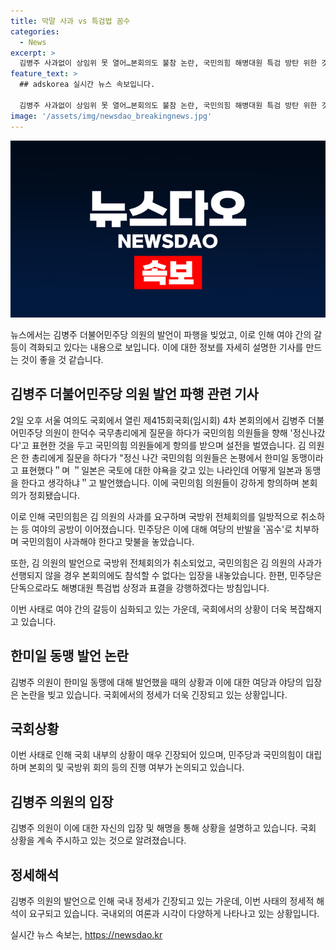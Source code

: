 ```yaml
---
title: 막말 사과 vs 특검법 꼼수
categories:
  - News
excerpt: >
  김병주 사과없이 상임위 못 열어…본회의도 불참 논란, 국민의힘 해병대원 특검 방탄 위한 것…사과해야, 22대 국회에서 김병주 의원의 발언으로 여야 간 갈등이 확산되고 있다. 국민의힘은 김 의원의 발언을 비판하며 사과를 요구하고, 이에 민주당은 국민의힘에 대한 비난을 쏟아내며 상호 대립하고 있다. 국방위 전체회의도 취소되는 등 여야 간 갈등이 고조되는 가운데, 국민들의 이목이 집중되고 있다.
feature_text: >
  ## adskorea 실시간 뉴스 속보입니다.

  김병주 사과없이 상임위 못 열어…본회의도 불참 논란, 국민의힘 해병대원 특검 방탄 위한 것…사과해야, 22대 국회에서 김병주 의원의 발언으로 여야 간 갈등이 확산되고 있다. 국민의힘은 김 의원의 발언을 비판하며 사과를 요구하고, 이에 민주당은 국민의힘에 대한 비난을 쏟아내며 상호 대립하고 있다. 국방위 전체회의도 취소되는 등 여야 간 갈등이 고조되는 가운데, 국민들의 이목이 집중되고 있다.
image: '/assets/img/newsdao_breakingnews.jpg'
---
```


<p><img src="/assets/img/newsdao_breakingnews.jpg" alt="adskorea 속보" /></p>

<p>뉴스에서는 김병주 더불어민주당 의원의 발언이 파행을 빚었고, 이로 인해 여야 간의 갈등이 격화되고 있다는 내용으로 보입니다. 이에 대한 정보를 자세히 설명한 기사를 만드는 것이 좋을 것 같습니다.</p>

<h2 data-ke-size="size26">김병주 더불어민주당 의원 발언 파행 관련 기사</h2>

<p data-ke-size="size16">2일 오후 서울 여의도 국회에서 열린 제415회국회(임시회) 4차 본회의에서 김병주 더불어민주당 의원이 한덕수 국무총리에게 질문을 하다가 국민의힘 의원들을 향해 '정신나갔다'고 표현한 것을 두고 국민의힘 의원들에게 항의를 받으며 설전을 벌였습니다. 김 의원은 한 총리에게 질문을 하다가 "정신 나간 국민의힘 의원들은 논평에서 한미일 동맹이라고 표현했다＂며 ＂일본은 국토에 대한 야욕을 갖고 있는 나라인데 어떻게 일본과 동맹을 한다고 생각하냐＂고 발언했습니다. 이에 국민의힘 의원들이 강하게 항의하며 본회의가 정회됐습니다.</p>

<p data-ke-size="size16">이로 인해 국민의힘은 김 의원의 사과를 요구하며 국방위 전체회의를 일방적으로 취소하는 등 여야의 공방이 이어졌습니다. 민주당은 이에 대해 여당의 반발을 '꼼수'로 치부하며 국민의힘이 사과해야 한다고 맞불을 놓았습니다.</p>

<p data-ke-size="size16">또한, 김 의원의 발언으로 국방위 전체회의가 취소되었고, 국민의힘은 김 의원의 사과가 선행되지 않을 경우 본회의에도 참석할 수 없다는 입장을 내놓았습니다. 한편, 민주당은 단독으로라도 해병대원 특검법 상정과 표결을 강행하겠다는 방침입니다.</p>

<p data-ke-size="size16">이번 사태로 여야 간의 갈등이 심화되고 있는 가운데, 국회에서의 상황이 더욱 복잡해지고 있습니다.</p>

<h2 data-ke-size="size26">한미일 동맹 발언 논란</h2>

<p data-ke-size="size16">김병주 의원이 한미일 동맹에 대해 발언했을 때의 상황과 이에 대한 여당과 야당의 입장은 논란을 빚고 있습니다. 국회에서의 정세가 더욱 긴장되고 있는 상황입니다.</p>

<h2 data-ke-size="size26">국회상황</h2>

<p data-ke-size="size16">이번 사태로 인해 국회 내부의 상황이 매우 긴장되어 있으며, 민주당과 국민의힘이 대립하며 본회의 및 국방위 회의 등의 진행 여부가 논의되고 있습니다.</p>

<h2 data-ke-size="size26">김병주 의원의 입장</h2>

<p data-ke-size="size16">김병주 의원이 이에 대한 자신의 입장 및 해명을 통해 상황을 설명하고 있습니다. 국회 상황을 계속 주시하고 있는 것으로 알려졌습니다.</p>

<h2 data-ke-size="size26">정세해석</h2>

<p data-ke-size="size16">김병주 의원의 발언으로 인해 국내 정세가 긴장되고 있는 가운데, 이번 사태의 정세적 해석이 요구되고 있습니다. 국내외의 여론과 시각이 다양하게 나타나고 있는 상황입니다.</p>
실시간 뉴스 속보는, <a href="https://newsdao.kr" rel="dofollow">https://newsdao.kr</a>


